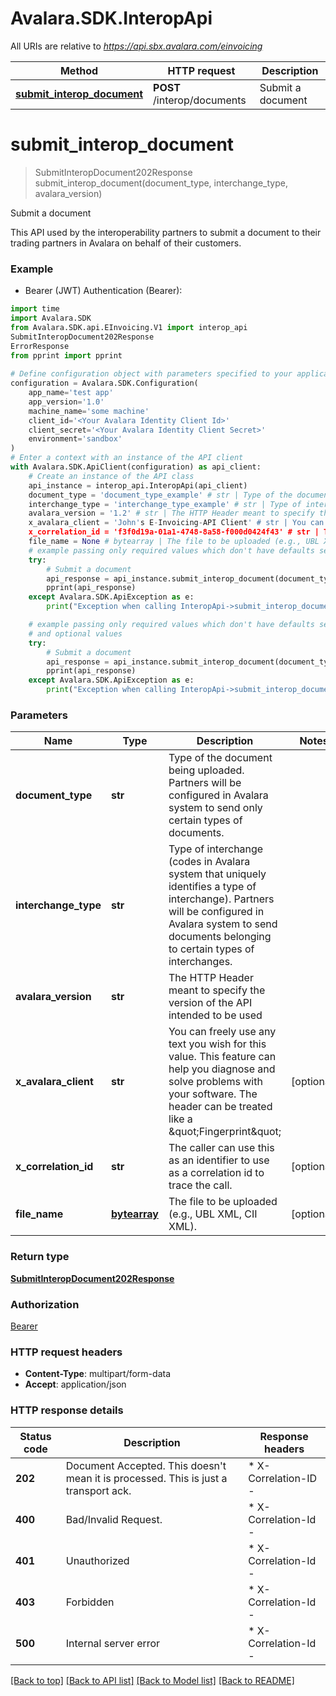 # Avalara.SDK.InteropApi

All URIs are relative to *https://api.sbx.avalara.com/einvoicing*

Method | HTTP request | Description
------------- | ------------- | -------------
[**submit_interop_document**](InteropApi.md#submit_interop_document) | **POST** /interop/documents | Submit a document


# **submit_interop_document**
> SubmitInteropDocument202Response submit_interop_document(document_type, interchange_type, avalara_version)

Submit a document

This API used by the interoperability partners to submit a document to  their trading partners in Avalara on behalf of their customers. 

### Example

* Bearer (JWT) Authentication (Bearer):

```python
import time
import Avalara.SDK
from Avalara.SDK.api.EInvoicing.V1 import interop_api
SubmitInteropDocument202Response
ErrorResponse
from pprint import pprint
    
# Define configuration object with parameters specified to your application.
configuration = Avalara.SDK.Configuration(
    app_name='test app'
    app_version='1.0'
    machine_name='some machine'
    client_id='<Your Avalara Identity Client Id>'
    client_secret='<Your Avalara Identity Client Secret>'
    environment='sandbox'
)
# Enter a context with an instance of the API client
with Avalara.SDK.ApiClient(configuration) as api_client:
    # Create an instance of the API class
    api_instance = interop_api.InteropApi(api_client)
    document_type = 'document_type_example' # str | Type of the document being uploaded. Partners will be configured in Avalara system to send only certain types of documents.
    interchange_type = 'interchange_type_example' # str | Type of interchange (codes in Avalara system that uniquely identifies a type of interchange). Partners will be configured in Avalara system to send documents belonging to certain types of interchanges.
    avalara_version = '1.2' # str | The HTTP Header meant to specify the version of the API intended to be used
    x_avalara_client = 'John's E-Invoicing-API Client' # str | You can freely use any text you wish for this value. This feature can help you diagnose and solve problems with your software. The header can be treated like a \"Fingerprint\" (optional)
    x_correlation_id = 'f3f0d19a-01a1-4748-8a58-f000d0424f43' # str | The caller can use this as an identifier to use as a correlation id to trace the call. (optional)
    file_name = None # bytearray | The file to be uploaded (e.g., UBL XML, CII XML). (optional)
    # example passing only required values which don't have defaults set
    try:
        # Submit a document
        api_response = api_instance.submit_interop_document(document_type, interchange_type, avalara_version)
        pprint(api_response)
    except Avalara.SDK.ApiException as e:
        print("Exception when calling InteropApi->submit_interop_document: %s\n" % e)

    # example passing only required values which don't have defaults set
    # and optional values
    try:
        # Submit a document
        api_response = api_instance.submit_interop_document(document_type, interchange_type, avalara_version, x_avalara_client=x_avalara_client, x_correlation_id=x_correlation_id, file_name=file_name)
        pprint(api_response)
    except Avalara.SDK.ApiException as e:
        print("Exception when calling InteropApi->submit_interop_document: %s\n" % e)
```

### Parameters

Name | Type | Description  | Notes
------------- | ------------- | ------------- | -------------
 **document_type** | **str**| Type of the document being uploaded. Partners will be configured in Avalara system to send only certain types of documents. |
 **interchange_type** | **str**| Type of interchange (codes in Avalara system that uniquely identifies a type of interchange). Partners will be configured in Avalara system to send documents belonging to certain types of interchanges. |
 **avalara_version** | **str**| The HTTP Header meant to specify the version of the API intended to be used |
 **x_avalara_client** | **str**| You can freely use any text you wish for this value. This feature can help you diagnose and solve problems with your software. The header can be treated like a \&quot;Fingerprint\&quot; | [optional]
 **x_correlation_id** | **str**| The caller can use this as an identifier to use as a correlation id to trace the call. | [optional]
 **file_name** | [**bytearray**](bytearray.md)| The file to be uploaded (e.g., UBL XML, CII XML). | [optional]

### Return type

[**SubmitInteropDocument202Response**](SubmitInteropDocument202Response.md)

### Authorization

[Bearer](../README.md#Bearer)

### HTTP request headers

 - **Content-Type**: multipart/form-data
 - **Accept**: application/json


### HTTP response details

| Status code | Description | Response headers |
|-------------|-------------|------------------|
**202** | Document Accepted. This doesn&#39;t mean it is processed. This is just a transport ack. |  * X-Correlation-ID -  <br>  |
**400** | Bad/Invalid Request. |  * X-Correlation-Id -  <br>  |
**401** | Unauthorized |  * X-Correlation-Id -  <br>  |
**403** | Forbidden |  * X-Correlation-Id -  <br>  |
**500** | Internal server error |  * X-Correlation-Id -  <br>  |

[[Back to top]](#) [[Back to API list]](../../../README.md#documentation-for-api-endpoints) [[Back to Model list]](../../../README.md#documentation-for-models) [[Back to README]](../../../README.md)

